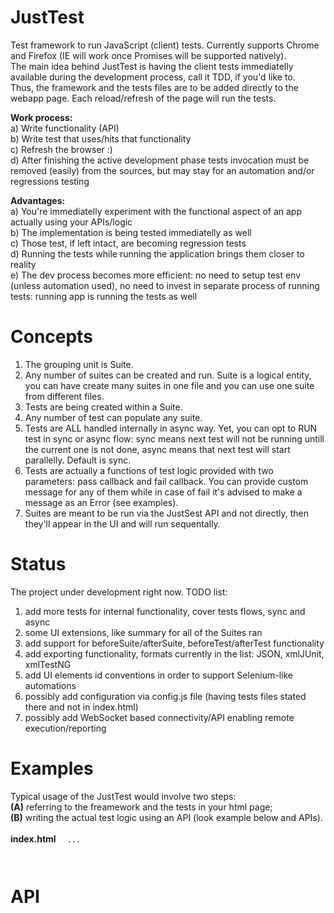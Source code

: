 JustTest
========

Test framework to run JavaScript (client) tests. Currently supports Chrome and Firefox (IE will work once Promises will be supported natively).<br/>
The main idea behind JustTest is having the client tests immediatelly available during the development process, call it TDD, if you'd like to.<br/>
Thus, the framework and the tests files are to be added directly to the webapp page. Each reload/refresh of the page will run the tests.<br/>

<b>Work process:</b><br/>
	a)	Write functionality (API)<br/>
	b)	Write test that uses/hits that functionality<br/>
	c)	Refresh the browser :)<br>
	d)	After finishing the active development phase tests invocation must be removed (easily) from the sources, but may stay for an automation and/or regressions testing<br/>

<b>Advantages:</b><br/>
	a)	You're immediatelly experiment with the functional aspect of an app actually using your APIs/logic<br/>
	b)	The implementation is being tested immediatelly as well<br/>
	c)	Those test, if left intact, are becoming regression tests<br/>
	d)	Running the tests while running the application brings them closer to reality<br/>
	e)	The dev process becomes more efficient: no need to setup test env (unless automation used), no need to invest in separate process of running tests: running app is running the tests as well<br/>

Concepts
========

1) The grouping unit is Suite.
2) Any number of suites can be created and run. Suite is a logical entity, you can have create many suites in one file and you can use one suite from different files.
3) Tests are being created within a Suite.
4) Any number of test can populate any suite.
5) Tests are ALL handled internally in async way. Yet, you can opt to RUN test in sync or async flow: sync means next test will not be running untill the current one is not done, async means that next test will start parallelly. Default is sync.
6) Tests are actually a functions of test logic provided with two parameters: pass callback and fail callback. You can provide custom message for any of them while in case of fail it's advised to make a message as an Error (see examples).
7) Suites are meant to be run via the JustSest API and not directly, then they'll appear in the UI and will run sequentally.

Status
======

The project under development right now. TODO list:
1) add more tests for internal functionality, cover tests flows, sync and async
2) some UI extensions, like summary for all of the Suites ran
3) add support for beforeSuite/afterSuite, beforeTest/afterTest functionality
4) add exporting functionality, formats currently in the list: JSON, xmlJUnit, xmlTestNG
5) add UI elements id conventions in order to support Selenium-like automations
6) possibly add configuration via config.js file (having tests files stated there and not in index.html)
7) possibly add WebSocket based connectivity/API enabling remote execution/reporting

Examples
========

Typical usage of the JustTest would involve two steps:<br/>
<b>(A)</b> referring to the freamework and the tests in your html page;<br/>
<b>(B)</b> writing the actual test logic using an API (look example below and APIs).<br/>
<br/>
<b>index.html</b>
<code>
	<body>
		...
		<script src="just-test.js"></script>
		<script src="test1.js"></script>
		<script src="test2.js"></script>
	</body>
</code>

API
===
